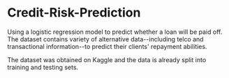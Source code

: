 # Credit-Risk-Prediction

Using a logistic regression model to predict whether a loan will be paid off. The dataset contains variety of alternative data--including telco and transactional information--to predict their clients' repayment abilities.

The dataset was obtained on Kaggle and the data is already split into training and testing sets.
